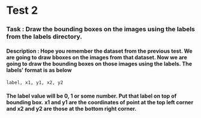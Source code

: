 # Test 2

### Task : Draw the bounding boxes on the images using the labels from the labels directory. 
####  Description : Hope you remember the dataset from the previous test. We are going to draw bboxes on the images from that dataset. Now we are going to draw the bounding boxes on those images using the labels. The labels' format is as below
```
label, x1, y1, x2, y2
```
#### The label value will be 0, 1 or some number. Put that label on top of bounding box. x1 and y1 are the coordinates of point at the top left corner and x2 and y2 are those at the bottom right corner.   